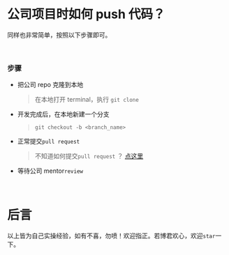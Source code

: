 # 公司项目时如何 push 代码？

同样也非常简单，按照以下步骤即可。

<br/>

### 步骤

-   把公司 repo 克隆到本地
    > 在本地打开 terminal，执行 `git clone`
-   开发完成后，在本地新建一个分支
    > `git checkout -b <branch_name>`
-   正常提交`pull request`
    > 不知道如何提交`pull request` ？ [点这里](./pr.md)
-   等待公司 mentor`review`

<br/>

# 后言

以上皆为自己实操经验，如有不喜，勿喷！欢迎指正。若博君欢心，欢迎`star`一下。
